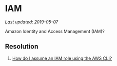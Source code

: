 # IAM

_Last updated: 2019-05-07_

Amazon Identity and Access Management (IAM)?  

## Resolution

1. [How do I assume an IAM role using the AWS CLI?](https://github.com/wallacecamacho/certificacao-aws-architect-associate/blob/master/IAM/assume_role/How_do_I_assume_an_IAM_role_using_the_AWS_CLI.md)